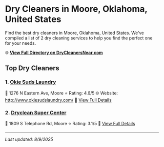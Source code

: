 # Dry Cleaners in Moore, Oklahoma, United States

Find the best dry cleaners in Moore, Oklahoma, United States. We've compiled a list of 2 dry cleaning services to help you find the perfect one for your needs.

🌐 **[View Full Directory on DryCleanersNear.com](https://drycleanersnear.com/city/US/Oklahoma/Moore)**

## Top Dry Cleaners

### 1. [Okie Suds Laundry](https://drycleanersnear.com/dryCleaner/687d9f477c4eddf67e47eb29/okie-suds-laundry)
📍 1276 N Eastern Ave, Moore
⭐ Rating: 4.6/5
🌐 Website: http://www.okiesudslaundry.com/
🔗 [View Full Details](https://drycleanersnear.com/dryCleaner/687d9f477c4eddf67e47eb29/okie-suds-laundry)

### 2. [Dryclean Super Center](https://drycleanersnear.com/dryCleaner/687d9fa67c4eddf67e47ee1c/dryclean-super-center)
📍 1809 S Telephone Rd, Moore
⭐ Rating: 3.1/5
🔗 [View Full Details](https://drycleanersnear.com/dryCleaner/687d9fa67c4eddf67e47ee1c/dryclean-super-center)


---

*Last updated: 8/9/2025*
